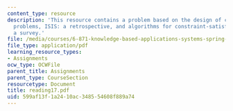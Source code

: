 ```yaml
---
content_type: resource
description: 'This resource contains a problem based on the design of constraint satisfaction
  problems, ISIS: a retrospective, and algorithms for constraint-satisfaction problems:
  a survey.'
file: /media/courses/6-871-knowledge-based-applications-systems-spring-2005/599af13f1a2410ac348554608f889a74_reading17.pdf
file_type: application/pdf
learning_resource_types:
- Assignments
ocw_type: OCWFile
parent_title: Assignments
parent_type: CourseSection
resourcetype: Document
title: reading17.pdf
uid: 599af13f-1a24-10ac-3485-54608f889a74
---
```


